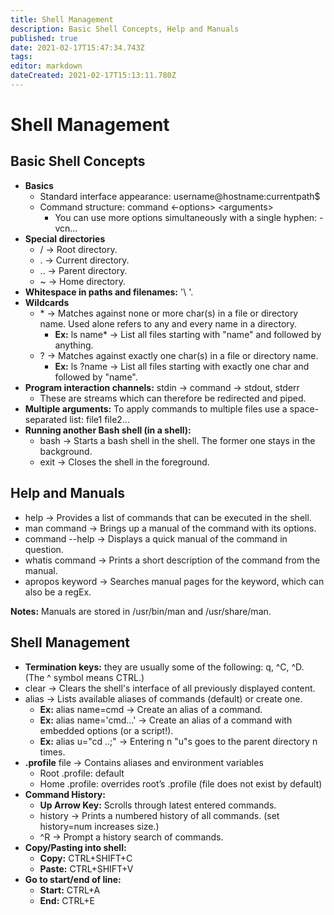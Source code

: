 ```yaml
---
title: Shell Management
description: Basic Shell Concepts, Help and Manuals
published: true
date: 2021-02-17T15:47:34.743Z
tags: 
editor: markdown
dateCreated: 2021-02-17T15:13:11.780Z
---
```


# Shell Management

## Basic Shell Concepts

- **Basics**
	- Standard interface appearance: username@hostname:currentpath$
	- Command structure: command <-options> \<arguments> 
		- You can use more options simultaneously with a single hyphen: -vcn...
- **Special directories**
	- /	→ Root directory.
	- .	→ Current directory.
	- ..	→ Parent directory.
	- ~	→ Home directory.
- **Whitespace in paths and filenames:** '\ '.
- **Wildcards**
	- \*	→ Matches against none or more char(s) in a file or directory name. 
					Used alone refers to any and every name in a directory.
		- **Ex:** ls name* → List all files starting with "name" and followed by anything.
	- ?	→ Matches against exactly one char(s) in a file or directory name.
		- **Ex:** ls ?name → List all files starting with exactly one char and followed by "name".
- **Program interaction channels:** stdin → command → stdout, stderr
	- These are streams which can therefore be redirected and piped.
- **Multiple arguments:** To apply commands to multiple files use a space-separated list: file1 file2…
- **Running another Bash shell (in a shell):**
	- bash		→ Starts a bash shell in the shell. The former one stays in the background.
	- exit		→ Closes the shell in the foreground.

## Help and Manuals

- help			→ Provides a list of commands that can be executed in the shell.
- man command		→ Brings up a manual of the command with its options.
- command --help	→ Displays a quick manual of the command in question.
- whatis command	→ Prints a short description of the command from the manual.
- apropos keyword	→ Searches manual pages for the keyword, which can also be a regEx.

**Notes:** Manuals are stored in /usr/bin/man and /usr/share/man.

## Shell Management

- **Termination keys:** they are usually some of the following:  q, ^C, ^D. (The ^ symbol means CTRL.)
- clear			→ Clears the shell's interface of all previously displayed content.
- alias			→ Lists available aliases of commands (default) or create one.
	- **Ex:** alias name=cmd		→ Create an alias of a command.
	- **Ex:** alias name='cmd...'	→ Create an alias of a command with embedded options (or a script!).
	- **Ex:** alias u="cd ..;" 	→ Entering n "u"s goes to the parent directory n times.
- **.profile** file → Contains aliases and environment variables
	- Root .profile: default
	- Home .profile: overrides root’s .profile (file does not exist by default)
- **Command History:** 
	- **Up Arrow Key:** Scrolls through latest entered commands.
	- history	→ Prints a numbered history of all commands. (set history=num increases size.)
	- ^R 		→ Prompt a history search of commands.
- **Copy/Pasting into shell:**  
	- **Copy:** CTRL+SHIFT+C
	- **Paste:** CTRL+SHIFT+V
- **Go to start/end of line:**	
	- **Start:** CTRL+A
	- **End:** CTRL+E